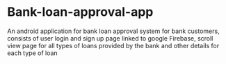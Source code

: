 # Bank-loan-approval-app
 An android application for bank loan approval system for bank customers, consists of user login and sign up page linked to google Firebase, scroll view page for all types of loans provided by the bank and other details for each type of loan  
